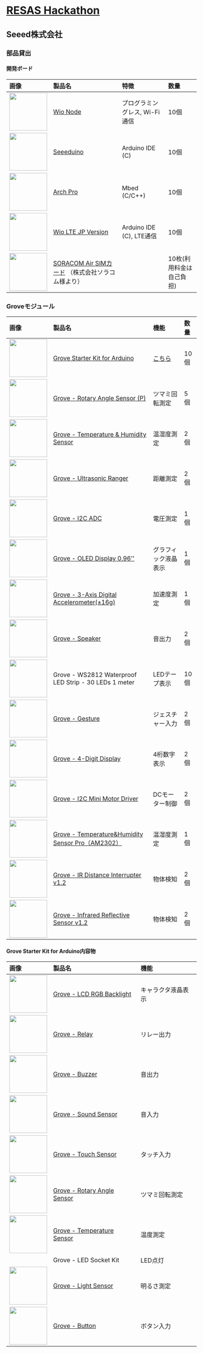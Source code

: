 # [RESAS Hackathon](https://connpass.com/event/67436/)

## Seeed株式会社

### 部品貸出

#### 開発ボード

|画像|製品名|特徴|数量|
|:--|:--|:--|:--|
|<img src="https://statics3.seeedstudio.com/seeed/img/2016-06/SqOcKOIx7VWCSQYTBcR5pDyz.jpg" width="100">|[Wio Node](https://www.seeedstudio.com/Wio-Node-p-2637.html)|プログラミングレス, Wi-Fi通信|10個|
|<img src="https://statics3.seeedstudio.com/images/product/102010026%201.jpg" width="100">|[Seeeduino](https://www.seeedstudio.com/Seeeduino-V4.2-p-2517.html)|Arduino IDE (C)|10個|
|<img src="https://statics3.seeedstudio.com/images/product/arch%20pro.jpg" width="100">|[Arch Pro](https://www.seeedstudio.com/Arch-Pro-p-1677.html)|Mbed (C/C++)|10個|
|<img src="https://soracom.jp/img/products_wio_lte.png" width="100">|[Wio LTE JP Version](https://soracom.jp/products/wio_lte/)|Arduino IDE (C), LTE通信|10個|
|<img src="https://soracom.jp/img/products_sim.png" width="100">|[SORACOM Air SIMカード](https://soracom.jp/services/air/cellular/) （株式会社ソラコム様より）||10枚(利用料金は自己負担)|

### Groveモジュール

|画像|製品名|機能|数量|
|:--|:--|:--|:--|
|<img src="https://statics3.seeedstudio.com/product/Grove%20Starter%20Kit%20V3_03.jpg" width="100">|[Grove Starter Kit for Arduino](https://www.seeedstudio.com/Grove-Starter-Kit-for-Arduino-p-1855.html)|[こちら](https://gist.github.com/matsujirushi/c876da75257da4ece1f743274668f6dd#grove-starter-kit-for-arduino内容物)|10個|
|<img src="https://statics3.seeedstudio.com/images/product/GroveRotaryP.jpg" width="100">|[Grove - Rotary Angle Sensor (P)](https://www.seeedstudio.com/Grove-Rotary-Angle-Sensor%28P%29-p-1242.html)|ツマミ回転測定|5個|
|<img src="https://statics3.seeedstudio.com/images/101020011%201.jpg" width="100">|[Grove - Temperature & Humidity Sensor](https://www.seeedstudio.com/Grove-Temperature-%26-Humidity-Sensor-p-745.html)|温湿度測定|2個|
|<img src="https://statics3.seeedstudio.com/seeed/img/2016-09/kIyY21sbC6ct7JYzCWf1mAPs.jpg" width="100">|[Grove - Ultrasonic Ranger](https://www.seeedstudio.com/Grove-Ultrasonic-Ranger-p-960.html)|距離測定|2個|
|<img src="https://statics3.seeedstudio.com/images/103020013%201.jpg" width="100">|[Grove - I2C ADC](https://www.seeedstudio.com/Grove-I2C-ADC-p-1580.html)|電圧測定|1個|
|<img src="https://statics3.seeedstudio.com/seeed/img/2016-09/RfiiaySPfAWrtPqmFhC1Co4u.jpg" width="100">|[Grove - OLED Display 0.96''](https://www.seeedstudio.com/Grove-OLED-Display-0.96%22-p-781.html)|グラフィック液晶表示|1個|
|<img src="https://statics3.seeedstudio.com/images/101020054%201.jpg" width="100">|[Grove - 3-Axis Digital Accelerometer(±16g)](https://www.seeedstudio.com/Grove-3-Axis-Digital-Accelerometer%28%C2%B116g%29-p-1156.html)|加速度測定|1個|
|<img src="https://statics3.seeedstudio.com/images/product/Grove%20Speaker.jpg" width="100">|[Grove - Speaker](https://www.seeedstudio.com/Grove-Speaker-p-1445.html)|音出力|2個|
|<img src="https://statics3.seeedstudio.com/images/product/Waterproof%20Flexi-Strip%20144%20LED.jpg" width="100">|Grove - WS2812 Waterproof LED Strip - 30 LEDs 1 meter|LEDテープ表示|10個|
|<img src="https://statics3.seeedstudio.com/seeed/img/2016-08/5dxWtS1rxWLzukUaHBvGoIG9.jpg" width="100">|[Grove - Gesture](https://www.seeedstudio.com/Grove-Gesture%EF%BC%88PAJ7620U2%EF%BC%89-p-2463.html)|ジェスチャー入力|2個|
|<img src="https://statics3.seeedstudio.com/images/product/4-Digital%20Display.jpg" width="100">|[Grove - 4-Digit Display](https://www.seeedstudio.com/Grove-4-Digit-Display-p-1198.html)|4桁数字表示|2個|
|<img src="https://statics3.seeedstudio.com/images/product/105020010%202.jpg" width="100">|[Grove - I2C Mini Motor Driver](https://www.seeedstudio.com/Grove-I2C-Mini-Motor-Driver-p-2508.html)|DCモーター制御|2個|
|<img src="https://statics3.seeedstudio.com/images/101020019%201.jpg" width="100">|[Grove - Temperature&Humidity Sensor Pro（AM2302）](https://www.seeedstudio.com/Grove-Temperature%26Humidity-Sensor-Pro%EF%BC%88AM2302%EF%BC%89-p-838.html)|温湿度測定|1個|
|<img src="https://statics3.seeedstudio.com/seeed/img/2016-11/OJJdPyilNKzdBtk5It5klZse.jpg" width="100">|[Grove - IR Distance Interrupter v1.2](https://www.seeedstudio.com/Grove-IR-Distance-Interrupter-v1.2-p-2767.html)|物体検知|2個|
|<img src="https://statics3.seeedstudio.com/seeed/img/2017-01/mKHwWAvntUZM5MoCiEaDJRSb.jpg" width="100">|[Grove - Infrared Reflective Sensor v1.2](https://www.seeedstudio.com/Grove-Infrared-Reflective-Sensor-v1.2-p-2791.html)|物体検知|2個|


#### Grove Starter Kit for Arduino内容物

|画像|製品名|機能|
|:--|:--|:--|
|<img src="https://statics3.seeedstudio.com/images/104030001%201.jpg" width="100">|[Grove - LCD RGB Backlight](https://www.seeedstudio.com/Grove-LCD-RGB-Backlight-p-1643.html)|キャラクタ液晶表示|
|<img src="https://statics3.seeedstudio.com/images/1030200051.jpg" width="100">|[Grove - Relay](https://www.seeedstudio.com/Grove-Relay-p-769.html)|リレー出力|
|<img src="https://statics3.seeedstudio.com/images/107020000%201.jpg" width="100">|[Grove - Buzzer](https://www.seeedstudio.com/Grove-Buzzer-p-768.html)|音出力|
|<img src="https://statics3.seeedstudio.com/images/101020023%201.jpg" width="100">|[Grove - Sound Sensor](https://www.seeedstudio.com/Grove-Sound-Sensor-p-752.html)|音入力|
|<img src="https://statics3.seeedstudio.com/images/101020037%201.jpg" width="100">|[Grove - Touch Sensor](https://www.seeedstudio.com/Grove-Touch-Sensor-p-747.html)|タッチ入力|
|<img src="https://statics3.seeedstudio.com/images/101020017%201.jpg" width="100">|[Grove - Rotary Angle Sensor](https://www.seeedstudio.com/Grove-Rotary-Angle-Sensor-p-770.html)|ツマミ回転測定|
|<img src="https://statics3.seeedstudio.com/images/101020015%201.jpg" width="100">|[Grove - Temperature Sensor](https://www.seeedstudio.com/Grove-Temperature-Sensor-p-774.html)|温度測定|
||Grove - LED Socket Kit|LED点灯|
|<img src="https://statics3.seeedstudio.com/seeed/img/2016-10/PO8B7QD0XnLNChGoGZiQ9G3d.jpg" width="100">|[Grove - Light Sensor](https://www.seeedstudio.com/Grove-Light-Sensor-v1.2-p-2727.html)|明るさ測定|
|<img src="https://statics3.seeedstudio.com/images/product/bgpushb1.jpg" width="100">|[Grove - Button](https://www.seeedstudio.com/Grove-Button-p-766.html)|ボタン入力|
